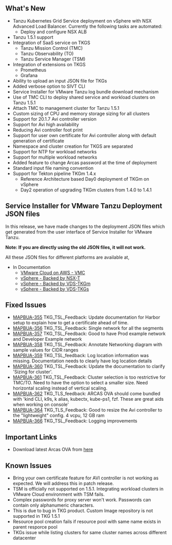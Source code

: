 ## What's New

- Tanzu Kubernetes Grid Service deployment on vSphere with NSX Advanced Load Balancer. Currently the following tasks are automated:
    - Deploy and configure NSX ALB
- Tanzu 1.5.1 support
- Integration of SaaS service on TKGS
    - Tanzu Mission Control (TMC)
    - Tanzu Observability (TO)
    - Tanzu Service Manager (TSM)
- Integration of extensions on TKGS
    - Prometheus
    - Grafana
- Ability to upload an input JSON file for TKGs
- Added verbose option to SIVT CLI
- Service Installer for VMware Tanzu log bundle download mechanism
- Use of TMC CLI to deploy shared service and workload clusters on Tanzu 1.5.1
- Attach TMC to management cluster for Tanzu 1.5.1
- Custom sizing of CPU and memory storage sizing for all clusters
- Support for 20.1.7 Avi controller version
- Support for Avi high availability
- Reducing Avi controller foot print
- Support for user own certificate for Avi controller along with default generation of certificate
- Namespace and cluster creation for TKGS are separated
- Support for NTP for workload networks
- Support for multiple workload networks
- Added feature to change Arcas password at the time of deployment
- Standard input file naming convention
- Support for Tekton pipeline TKGm 1.4.x
    - Reference Architecture based Day0 deployment of TKGm on vSphere
    - Day2 operation of upgrading TKGm clusters from 1.4.0 to 1.4.1

## Service Installer for VMware Tanzu Deployment JSON files 
In this release, we have made changes to the deployment JSON files which get generated from the user interface of Service Installer for VMware Tanzu. 

**Note: If you are directly using the old JSON files, it will not work.**

All these JSON files for different platforms are available at,
- In Documentation
    - [VMware Cloud on AWS - VMC](./VMware%20Cloud%20on%20AWS%20-%20VMC/TKOonVMConAWS.md#sample-input-file) 
    - [vSphere - Backed by NSX-T](./vSphere%20-%20Backed%20by%20NSX-T/tkoVsphereNSXT.md#sample-input-file) 
    - [vSphere - Backed by VDS-TKGm](./vSphere%20-%20Backed%20by%20VDS/TKGm/TKOonVsphereVDStkg.md#sample-input-file) 
    - [vSphere - Backed by VDS-TKGs](./vSphere%20-%20Backed%20by%20VDS/TKGs/TKOonVsphereVDStkgs.md#sample-input-file)

## Fixed Issues
- [MAPBUA-355](https://jira.eng.vmware.com/browse/MAPBUA-355) TKG_TSL_Feedback: Update documentation for Harbor setup to explain how to get a certificate ahead of time.
- [MAPBUA-356](https://jira.eng.vmware.com/browse/MAPBUA-356)	TKG_TSL_Feedback: Single network for all the segments
- [MAPBUA-357](https://jira.eng.vmware.com/browse/MAPBUA-357)	TKG_TSL_Feedback: Good to have Prod example network and Developer Example network
- [MAPBUA-358](https://jira.eng.vmware.com/browse/MAPBUA-358)	TKG_TSL_Feedback: Annotate Networking diagram with sample values for CIDR ranges
- [MAPBUA-359](https://jira.eng.vmware.com/browse/MAPBUA-359)	TKG_TSL_feedback: Log location information was missing. Documentation needs to clearly have log location details
- [MAPBUA-360](https://jira.eng.vmware.com/browse/MAPBUA-360)	TKG_TSL_Feedback: Update the documentation to clarify 'Sizing for cluster'.
- [MAPBUA-361](https://jira.eng.vmware.com/browse/MAPBUA-361)	TKG_TSL_Feedback: Cluster selection is too restrictive for TMC/TO. Need to have the option to select a smaller size. Need horizontal scaling instead of vertical scaling.
- [MAPBUA-362](https://jira.eng.vmware.com/browse/MAPBUA-362)	TKG_TLS_feedback: ARCAS OVA should come bundled with 'kind CLI, k9s, k alias, kubectx, kube-ps1, fzf. These are great aids when working on console'
- [MAPBUA-364](https://jira.eng.vmware.com/browse/MAPBUA-364)	TKG_TLS_Feedback: Good to resize the Avi controller to the "lightweight" config. 4 vcpu, 12 GB ram
- [MAPBUA-366](https://jira.eng.vmware.com/browse/MAPBUA-366)	TKG_TSL_Feedback: Logging improvements

## Important Links
- Download latest Arcas OVA from [here](http://build-squid.eng.vmware.com/build/mts/release/bora-19543941/publish/service-installer-for-VMware-Tanzu-1.1.0.30-19543941_OVF10.ova)

## Known Issues
- Bring your own certificate feature for AVI controller is not working as expected. We will address this in patch release.
- TSM is officially not supported on 1.5.1. Integrating workload clusters in VMware Cloud environment with TSM fails.
- Complex passwords for proxy server won't work. Passwords can contain only alphanumeric characters.
- This is due to bug in TKG product. Custom Image repository is not supported in TKG 1.5.1
- Resource pool creation fails if resource pool with same name exists in parent resporce pool
- TKGs issue while listing clusters for same cluster names across different datacenter
